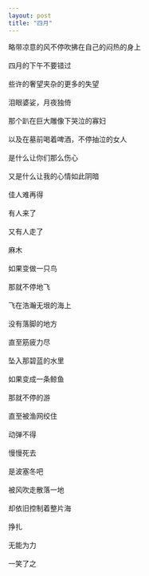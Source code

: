 ```yaml
---
layout: post
title: "四月"
---
```



略带凉意的风不停吹拂在自己的闷热的身上  
<br>
四月的下午不要错过  
<br>
些许的奢望夹杂的更多的失望  
<br>
泪眼婆娑，月夜独倚  
<br>
那个趴在巨大雕像下哭泣的寡妇  
<br>
以及在墓前喝着啤酒，不停抽泣的女人  
<br>
是什么让你们那么伤心  
<br>
又是什么让我的心情如此阴暗  
<br>
佳人难再得  
<br>
有人来了  
<br>
又有人走了  
<br>
麻木  
<br>
如果变做一只鸟  
<br>
那就不停地飞  
<br>
飞在浩瀚无垠的海上  
<br>
没有落脚的地方  
<br>
直至筋疲力尽  
<br>
坠入那碧蓝的水里  
<br>
如果变成一条鲸鱼  
<br>
那就不停的游  
<br>
直至被渔网绞住  
<br>
动弹不得  
<br>
慢慢死去  
<br>
是波塞冬吧  
<br>
被风吹走散落一地  
<br>
却依旧控制着整片海  
<br>
挣扎  
<br>
无能为力  
<br>
一笑了之  
<br>